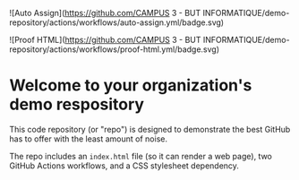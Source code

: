 ![Auto Assign](https://github.com/CAMPUS 3 - BUT INFORMATIQUE/demo-repository/actions/workflows/auto-assign.yml/badge.svg)

![Proof HTML](https://github.com/CAMPUS 3 - BUT INFORMATIQUE/demo-repository/actions/workflows/proof-html.yml/badge.svg)

# Welcome to your organization's demo respository
This code repository (or "repo") is designed to demonstrate the best GitHub has to offer with the least amount of noise.

The repo includes an `index.html` file (so it can render a web page), two GitHub Actions workflows, and a CSS stylesheet dependency.
